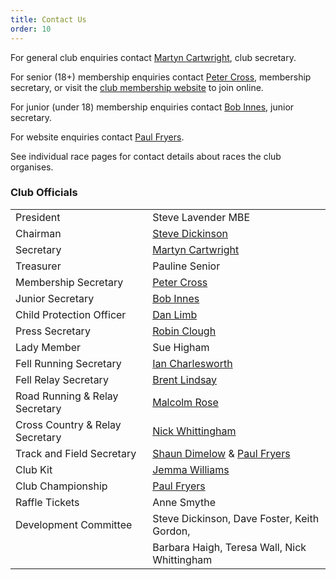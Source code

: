 ```yaml
---
title: Contact Us
order: 10
---
```





For general club enquiries contact [Martyn Cartwright](mailto:martynandpauline@gmail.com), club secretary.


For senior (18+) membership enquiries contact [Peter Cross](mailto:peter.cross@bhp.co.uk), membership secretary, or visit the [club membership website](https://membermojo.co.uk/pfrac) to join online.

For junior (under 18) membership enquiries contact [Bob Innes](mailto:janeandbob239@btinternet.com), junior secretary.


For website enquiries contact [Paul Fryers](mailto:paul.fryers@gmail.com).


See individual race pages for contact details about races the club organises.

### Club Officials

| | |
| - | - |
| President | Steve Lavender MBE | 
| Chairman | [Steve Dickinson](mailto:steve@osi.uk.com) | 
| Secretary | [Martyn Cartwright](mailto:martynandpauline@gmail.com) | 
| Treasurer | Pauline Senior | 
| Membership Secretary | [Peter Cross](mailto:peter.cross@bhp.co.uk) | 
| Junior Secretary | [Bob Innes](mailto:janeandbob239@btinternet.com) | 
| Child Protection Officer | [Dan Limb](mailto:udan2k@hotmail.com) | 
| Press Secretary | [Robin Clough](mailto:robin.clough@dataconsulting.co.uk) | 
| Lady Member | Sue Higham | 
| Fell Running Secretary | [Ian Charlesworth](mailto:ircy63@gmail.com) | 
| Fell Relay Secretary | [Brent Lindsay](mailto:brent.lindsay@btinternet.com) | 
| Road Running & Relay Secretary | [Malcolm Rose](mailto:malcolmrose.t21@btinternet.com) | 
| Cross Country & Relay Secretary | [Nick Whittingham](mailto:nick.whittingham@btinternet.com) | 
| Track and Field Secretary | [Shaun Dimelow](mailto:shaundimelow@hotmail.com) & [Paul Fryers](mailto:paul.fryers@gmail.com) | 
| Club Kit | [Jemma Williams](mailto:jemstone1981@hotmail.com) | 
| Club Championship | [Paul Fryers](mailto:paul.fryers@gmail.com) | 
| Raffle Tickets | Anne Smythe | 
| Development Committee | Steve Dickinson, Dave Foster, Keith Gordon, |
| | Barbara Haigh, Teresa Wall, Nick Whittingham | 

